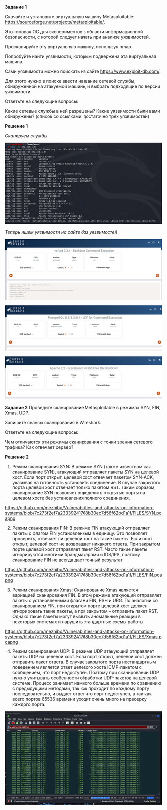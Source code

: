 **Задание 1**

Скачайте и установите виртуальную машину Metasploitable: https://sourceforge.net/projects/metasploitable/.

Это типовая ОС для экспериментов в области информационной безопасности, с которой следует начать при анализе уязвимостей.

Просканируйте эту виртуальную машину, используя nmap.

Попробуйте найти уязвимости, которым подвержена эта виртуальная машина.

Сами уязвимости можно поискать на сайте https://www.exploit-db.com/.

Для этого нужно в поиске ввести название сетевой службы, обнаруженной на атакуемой машине, и выбрать подходящие по версии уязвимости.

Ответьте на следующие вопросы:

Какие сетевые службы в ней разрешены?
Какие уязвимости были вами обнаружены? (список со ссылками: достаточно трёх уязвимостей)



**Решение 1**

*Сканируем службы*

![alt text](https://github.com/mezhibo/Vulnerabilities-and-attacks-on-information-systems/blob/d15cfd51957c25ace85af9ff158a3a5bf97466fb/IMG/1.jpg)

*Теперь ищем уязвимости на сайте баз уязвимостей*

![alt text](https://github.com/mezhibo/Vulnerabilities-and-attacks-on-information-systems/blob/d15cfd51957c25ace85af9ff158a3a5bf97466fb/IMG/2.jpg)

![alt text](https://github.com/mezhibo/Vulnerabilities-and-attacks-on-information-systems/blob/d15cfd51957c25ace85af9ff158a3a5bf97466fb/IMG/3.jpg)

![alt text](https://github.com/mezhibo/Vulnerabilities-and-attacks-on-information-systems/blob/d15cfd51957c25ace85af9ff158a3a5bf97466fb/IMG/4.jpg)




**Задание 2**
Проведите сканирование Metasploitable в режимах SYN, FIN, Xmas, UDP.

Запишите сеансы сканирования в Wireshark.

Ответьте на следующие вопросы:

Чем отличаются эти режимы сканирования с точки зрения сетевого трафика?
Как отвечает сервер?



**Решение 2**

1. Режим сканирования SYN:
В режиме SYN (также известном как сканирование SYN), атакующий отправляет пакеты SYN на целевой хост. Если порт открыт, целевой хост отвечает пакетом SYN-ACK, указывая на готовность установить соединение. В случае закрытого порта целевой хост отвечает только пакетом RST. Таким образом, сканирование SYN позволяет определить открытые порты на целевом хосте без установления полного соединения.

https://github.com/mezhibo/Vulnerabilities-and-attacks-on-information-systems/blob/7c273f2ef7a23339241768b30ec7d56f62bd1a1f/FILES/SYN.pcapng


2. Режим сканирования FIN:
В режиме FIN атакующий отправляет пакеты с флагом FIN установленным в единицу. Это позволяет проверить, отвечает ли целевой хост на такие пакеты. Если порт открыт, целевой хост не возвращает никакого ответа. При закрытом порте целевой хост отправляет пакет RST. Часто такие пакеты игнорируются многими брандмауэрами и IDS/IPS, поэтому сканирование FIN не всегда дает точный результат.

https://github.com/mezhibo/Vulnerabilities-and-attacks-on-information-systems/blob/7c273f2ef7a23339241768b30ec7d56f62bd1a1f/FILES/FIN.pcapng


3. Режим сканирования Xmas:
Сканирование Xmas является вариацией сканирования FIN. В этом режиме атакующий отправляет пакеты с установленными флагами FIN, PSH и URG. По аналогии со сканированием FIN, при открытом порте целевой хост должен игнорировать такие пакеты, а при закрытом – отправить пакет RST. Однако такие пакеты могут вызвать аномальные реакции в некоторых системах и нарушить стандартные схемы работы.

https://github.com/mezhibo/Vulnerabilities-and-attacks-on-information-systems/blob/7c273f2ef7a23339241768b30ec7d56f62bd1a1f/FILES/Xmas.pcapng


4. Режим сканирования UDP:
В режиме UDP атакующий отправляет пакеты UDP на целевой хост. Если порт открыт, целевой хост должен отправить пакет ответа. В случае закрытого порта нестандартным поведением является ответ целевого хоста ICMP-пакетом с сообщением, что порт недоступен. Поэтому при сканировании UDP нужно учитывать особенности обработки UDP-пакетов на целевой системе. Процесс занимает намного больше времени по сравнению с предыдущими методами, так как проходит по каждому порту последовательно, и выдает ответ что порт недоступен, а так как всего портов 65536 времени уходит очень много на првоерку каждого порта.


![alt text](https://github.com/mezhibo/Vulnerabilities-and-attacks-on-information-systems/blob/d15cfd51957c25ace85af9ff158a3a5bf97466fb/IMG/5.jpg)
